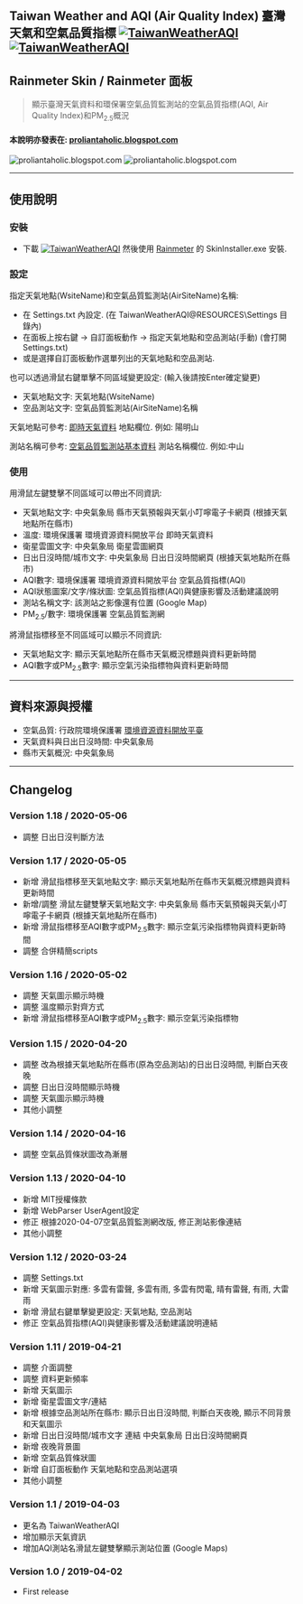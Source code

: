 ## Taiwan Weather and AQI (Air Quality Index) 臺灣天氣和空氣品質指標 [![TaiwanWeatherAQI](https://img.shields.io/badge/release-v1.18-brightgreen.svg)](https://github.com/Proliantaholic/TaiwanWeatherAQI/raw/master/TaiwanWeatherAQI_1.18.rmskin) [![TaiwanWeatherAQI](https://img.shields.io/github/license/Proliantaholic/TaiwanWeatherAQI?color=blue)](https://raw.githubusercontent.com/Proliantaholic/TaiwanWeatherAQI/master/LICENSE)
## Rainmeter Skin / Rainmeter 面板
> 顯示臺灣天氣資料和環保署空氣品質監測站的空氣品質指標(AQI, Air Quality Index)和PM<sub>2.5</sub>概況

#### 本說明亦發表在: [proliantaholic.blogspot.com](https://proliantaholic.blogspot.com/2019/04/TaiwanWeatherAQI.html)

![proliantaholic.blogspot.com](https://tinyurl.com/y9nkasq9)
![proliantaholic.blogspot.com](https://tinyurl.com/y83zszun)

----
## 使用說明

### 安裝
* 下載 [![TaiwanWeatherAQI](https://img.shields.io/badge/TaiwanWeatherAQI.rmskin-v1.18-brightgreen.svg)](https://github.com/Proliantaholic/TaiwanWeatherAQI/raw/master/TaiwanWeatherAQI_1.18.rmskin) 然後使用 [Rainmeter](https://www.rainmeter.net) 的 SkinInstaller.exe 安裝.

### 設定
指定天氣地點(WsiteName)和空氣品質監測站(AirSiteName)名稱:
* 在 Settings.txt 內設定. (在 TaiwanWeatherAQI\@RESOURCES\Settings 目錄內)
* 在面板上按右鍵 -> 自訂面板動作 -> 指定天氣地點和空品測站(手動) (會打開 Settings.txt)
* 或是選擇自訂面板動作選單列出的天氣地點和空品測站.

也可以透過滑鼠右鍵單擊不同區域變更設定: (輸入後請按Enter確定變更)
* 天氣地點文字: 天氣地點(WsiteName)
* 空品測站文字: 空氣品質監測站(AirSiteName)名稱

天氣地點可參考: [即時天氣資料](https://opendata.epa.gov.tw/Data/Contents/ATM00698/) 地點欄位. 例如: 陽明山

測站名稱可參考: [空氣品質監測站基本資料](https://opendata.epa.gov.tw/Data/Contents/AQXSite/) 測站名稱欄位. 例如:中山

### 使用
用滑鼠左鍵雙擊不同區域可以帶出不同資訊:
* 天氣地點文字: 中央氣象局 縣市天氣預報與天氣小叮嚀電子卡網頁 (根據天氣地點所在縣市)
* 溫度: 環境保護署 環境資源資料開放平台 即時天氣資料
* 衛星雲圖文字: 中央氣象局 衛星雲圖網頁
* 日出日沒時間/城市文字: 中央氣象局 日出日沒時間網頁 (根據天氣地點所在縣市)
* AQI數字: 環境保護署 環境資源資料開放平台 空氣品質指標(AQI)
* AQI狀態圖案/文字/條狀圖: 空氣品質指標(AQI)與健康影響及活動建議說明
* 測站名稱文字: 該測站之影像還有位置 (Google Map)
* PM<sub>2.5</sub>/數字: 環境保護署 空氣品質監測網

將滑鼠指標移至不同區域可以顯示不同資訊:
* 天氣地點文字: 顯示天氣地點所在縣市天氣概況標題與資料更新時間
* AQI數字或PM<sub>2.5</sub>數字: 顯示空氣污染指標物與資料更新時間

----
## 資料來源與授權
* 空氣品質: 行政院環境保護署 [環境資源資料開放平臺](https://data.gov.tw/license/legacy)
* 天氣資料與日出日沒時間: 中央氣象局
* 縣市天氣概況: 中央氣象局

----
## Changelog
### Version 1.18 / 2020-05-06
* 調整 日出日沒判斷方法

### Version 1.17 / 2020-05-05
* 新增 滑鼠指標移至天氣地點文字: 顯示天氣地點所在縣市天氣概況標題與資料更新時間
* 新增/調整 滑鼠左鍵雙擊天氣地點文字: 中央氣象局 縣市天氣預報與天氣小叮嚀電子卡網頁 (根據天氣地點所在縣市)
* 新增 滑鼠指標移至AQI數字或PM<sub>2.5</sub>數字: 顯示空氣污染指標物與資料更新時間
* 調整 合併精簡scripts

### Version 1.16 / 2020-05-02
* 調整 天氣圖示顯示時機
* 調整 溫度顯示對齊方式
* 新增 滑鼠指標移至AQI數字或PM<sub>2.5</sub>數字: 顯示空氣污染指標物

### Version 1.15 / 2020-04-20
* 調整 改為根據天氣地點所在縣市(原為空品測站)的日出日沒時間, 判斷白天夜晚
* 調整 日出日沒時間顯示時機
* 調整 天氣圖示顯示時機
* 其他小調整

### Version 1.14 / 2020-04-16
* 調整 空氣品質條狀圖改為漸層

### Version 1.13 / 2020-04-10
* 新增 MIT授權條款
* 新增 WebParser UserAgent設定
* 修正 根據2020-04-07空氣品質監測網改版, 修正測站影像連結
* 其他小調整

### Version 1.12 / 2020-03-24
* 調整 Settings.txt
* 新增 天氣圖示對應: 多雲有雷聲, 多雲有雨, 多雲有閃電, 晴有雷聲, 有雨, 大雷雨
* 新增 滑鼠右鍵單擊變更設定: 天氣地點, 空品測站
* 修正 空氣品質指標(AQI)與健康影響及活動建議說明連結

### Version 1.11 / 2019-04-21
* 調整 介面調整
* 調整 資料更新頻率
* 新增 天氣圖示
* 新增 衛星雲圖文字/連結
* 新增 根據空品測站所在縣市: 顯示日出日沒時間, 判斷白天夜晚, 顯示不同背景和天氣圖示
* 新增 日出日沒時間/城市文字 連結 中央氣象局 日出日沒時間網頁
* 新增 夜晚背景圖
* 新增 空氣品質條狀圖
* 新增 自訂面板動作 天氣地點和空品測站選項
* 其他小調整

### Version 1.1 / 2019-04-03
* 更名為 TaiwanWeatherAQI
* 增加顯示天氣資訊
* 增加AQI測站名滑鼠左鍵雙擊顯示測站位置 (Google Maps)

### Version 1.0 / 2019-04-02
* First release